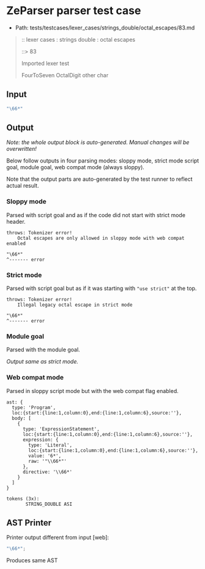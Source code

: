 # ZeParser parser test case

- Path: tests/testcases/lexer_cases/strings_double/octal_escapes/83.md

> :: lexer cases : strings double : octal escapes
>
> ::> 83
>
> Imported lexer test
>
> FourToSeven OctalDigit other char

## Input

`````js
"\66*"
`````

## Output

_Note: the whole output block is auto-generated. Manual changes will be overwritten!_

Below follow outputs in four parsing modes: sloppy mode, strict mode script goal, module goal, web compat mode (always sloppy).

Note that the output parts are auto-generated by the test runner to reflect actual result.

### Sloppy mode

Parsed with script goal and as if the code did not start with strict mode header.

`````
throws: Tokenizer error!
    Octal escapes are only allowed in sloppy mode with web compat enabled

"\66*"
^------- error
`````

### Strict mode

Parsed with script goal but as if it was starting with `"use strict"` at the top.

`````
throws: Tokenizer error!
    Illegal legacy octal escape in strict mode

"\66*"
^------- error
`````


### Module goal

Parsed with the module goal.

_Output same as strict mode._

### Web compat mode

Parsed in sloppy script mode but with the web compat flag enabled.

`````
ast: {
  type: 'Program',
  loc:{start:{line:1,column:0},end:{line:1,column:6},source:''},
  body: [
    {
      type: 'ExpressionStatement',
      loc:{start:{line:1,column:0},end:{line:1,column:6},source:''},
      expression: {
        type: 'Literal',
        loc:{start:{line:1,column:0},end:{line:1,column:6},source:''},
        value: '6*',
        raw: '"\\66*"'
      },
      directive: '\\66*'
    }
  ]
}

tokens (3x):
       STRING_DOUBLE ASI
`````


## AST Printer

Printer output different from input [web]:

````js
"\66*";
````

Produces same AST
